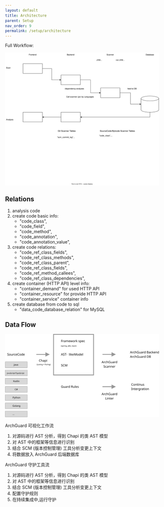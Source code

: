 ```yaml
---
layout: default
title: Architecture
parent: Setup
nav_order: 9
permalink: /setup/architecture
---
```


Full Workflow:

![](/assets/diagrams/ArchGuard.drawio.svg)

## Relations

1. analysis code
2. create code basic info:
    - "code_class",
    - "code_field",
    - "code_method",
    - "code_annotation",
    - "code_annotation_value",
3. create code relations:
    - "code_ref_class_fields",
    - "code_ref_class_methods",
    - "code_ref_class_parent",
    - "code_ref_class_fields",
    - "code_ref_method_callees",
    - "code_ref_class_dependencies",
4. create container (HTTP API) level info:
    - "container_demand"    for used HTTP API
    - "container_resource"  for provide HTTP API
    - "container_service"   container info
5. create database from code to sql
    - "data_code_database_relation" for MySQL

## Data Flow

![Data Flow](/assets/diagrams/archguard-process.svg)

ArchGuard 可视化工作流

1. 对源码进行 AST 分析，得到 Chapi 的类 AST 模型
2. 对 AST 中的框架等信息进行识别
3. 结合 SCM (版本控制管理) 工具分析变更上下文
4. 将数据放入 ArchGuard 后端数据库

ArchGuard 守护工具流

1. 对源码进行 AST 分析，得到 Chapi 的类 AST 模型
2. 对 AST 中的框架等信息进行识别
3. 结合 SCM (版本控制管理) 工具分析变更上下文
4. 配置守护规则
5. 在持续集成中,运行守护
